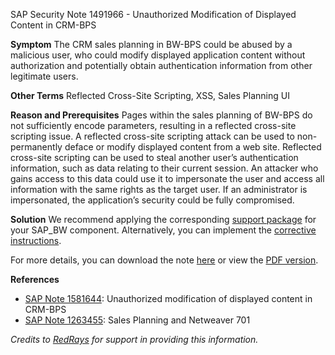 SAP Security Note 1491966 - Unauthorized Modification of Displayed Content in CRM-BPS

**Symptom**
The CRM sales planning in BW-BPS could be abused by a malicious user, who could modify displayed application content without authorization and potentially obtain authentication information from other legitimate users.

**Other Terms**
Reflected Cross-Site Scripting, XSS, Sales Planning UI

**Reason and Prerequisites**
Pages within the sales planning of BW-BPS do not sufficiently encode parameters, resulting in a reflected cross-site scripting issue. A reflected cross-site scripting attack can be used to non-permanently deface or modify displayed content from a web site.
Reflected cross-site scripting can be used to steal another user’s authentication information, such as data relating to their current session. An attacker who gains access to this data could use it to impersonate the user and access all information with the same rights as the target user. If an administrator is impersonated, the application’s security could be fully compromised.

**Solution**
We recommend applying the corresponding [support package](https://me.sap.com/supportpackage/SAPKW70025) for your SAP_BW component. Alternatively, you can implement the [corrective instructions](https://me.sap.com/corrins/0001491966/654).

For more details, you can download the note [here](https://notesdownloads.sap.com/note/0040000008829732017) or view the [PDF version](https://userapps.support.sap.com/sap/support/sfm/notes/print/0001491966?language=en-US&token=1A37F88182A7ABA9D8DAB5FD6376AA2A).

**References**
- [SAP Note 1581644](https://me.sap.com/notes/1581644): Unauthorized modification of displayed content in CRM-BPS
- [SAP Note 1263455](https://me.sap.com/notes/1263455): Sales Planning and Netweaver 701

*Credits to [RedRays](https://redrays.io) for support in providing this information.*